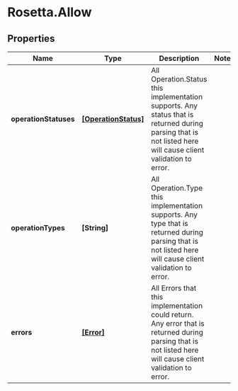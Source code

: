 # Rosetta.Allow

## Properties

Name | Type | Description | Notes
------------ | ------------- | ------------- | -------------
**operationStatuses** | [**[OperationStatus]**](OperationStatus.md) | All Operation.Status this implementation supports. Any status that is returned during parsing that is not listed here will cause client validation to error. | 
**operationTypes** | **[String]** | All Operation.Type this implementation supports. Any type that is returned during parsing that is not listed here will cause client validation to error. | 
**errors** | [**[Error]**](Error.md) | All Errors that this implementation could return. Any error that is returned during parsing that is not listed here will cause client validation to error. | 


